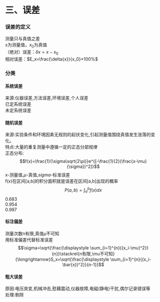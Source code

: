 # 三、误差  
### 误差的定义  
测量只与真值之差  
x为测量值，$x_0$为真值  
（绝对）误差：$\delta{x}=x-x_0$  
相对误差：$E_x=\frac{\delta{x}}{x_0}×100%$  
### 分类  
#### 系统误差
来源:仪器误差,方法误差,环境误差,个人误差  
已定系统误差  
未定系统误差  
#### 随机误差  
来源:实验条件和环境因素无规则的起伏变化,引起测量值围绕真值发生涨落的变化。  
特点:大量的重复测量中遵循一定的正态分部规律  
正态分布:  
$$f(x)=\frac{1}{\sigma\sqrt{2\pi}}e^{[-\frac{1}{2}(\frac{x-\mu}{\sigma})^2]}$$
x-测量值,$\mu$-真值,$sigma$-标准误差  
f(x)在区间[a,b]的积分面积就是误差在区间[a,b]出现的概率  
$$P(a,b)=\int_{a}^{b}{f(x)dx}$$
0.683  
0.954  
0.997  
#### 标注偏差  
测量次数n有限,真值$\mu$不可知  
用标准偏差代替标准误差  
$$\sigma=\sqrt{\frac{\displaystyle \sum_{i=1}^{n}{(x_i-\mu)^2}}{n}}\stackrel{n有限,\mu不可知}{\longrightarrow}S_x=\sqrt{\frac{\displaystyle \sum_{i=1}^{n}{(x_i-\bar{x})^2}}{n-1}}$$
#### 粗大误差  
原因:电压突变,机械冲击,慰藉震动,仪器故障,电磁(静电)干扰,偶尔记录错误等   
处理:剔除  

